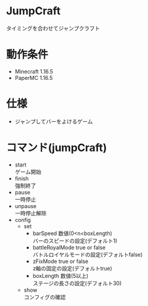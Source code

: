 # JumpCraft
タイミングを合わせてジャンプクラフト

# 動作条件
- Minecraft 1.16.5
- PaperMC 1.16.5

# 仕様
- ジャンプしてバーをよけるゲーム

# コマンド(jumpCraft)
- start   
  ゲーム開始
- finish    
  強制終了
- pause  
  一時停止
- unpause  
  一時停止解除
- config  
  - set  
    - barSpeed  数値(0<n<boxLength)  
      バーのスピードの設定(デフォルト1)
    - battleRoyalMode true or false  
      バトルロイヤルモードの設定(デフォルトfalse)
    - zFixMode true or false  
      z軸の固定の設定(デフォルトtrue)
    - boxLength  数値(5以上)  
      ステージの長さの設定(デフォルト30)
  - show   
    コンフィグの確認
